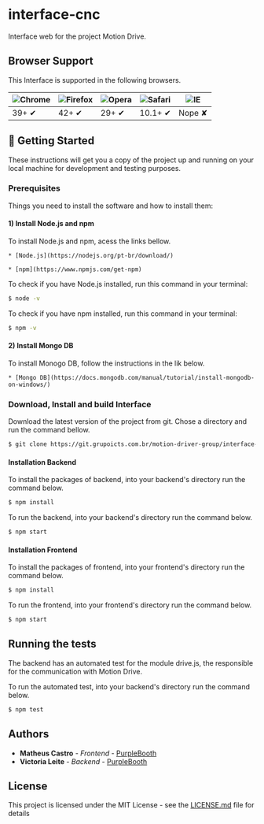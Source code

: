 # interface-cnc

Interface web for the project Motion Drive.

## Browser Support

This Interface is supported in the following browsers.

![Chrome](https://cloud.githubusercontent.com/assets/398893/3528328/23bc7bc4-078e-11e4-8752-ba2809bf5cce.png) | ![Firefox](https://cloud.githubusercontent.com/assets/398893/3528329/26283ab0-078e-11e4-84d4-db2cf1009953.png) | ![Opera](https://cloud.githubusercontent.com/assets/398893/3528330/27ec9fa8-078e-11e4-95cb-709fd11dac16.png) | ![Safari](https://cloud.githubusercontent.com/assets/398893/3528331/29df8618-078e-11e4-8e3e-ed8ac738693f.png) | ![IE](https://cloud.githubusercontent.com/assets/398893/3528325/20373e76-078e-11e4-8e3a-1cb86cf506f0.png) |
--- | --- | --- | --- | --- |
39+ ✔ | 42+ ✔ | 29+ ✔ | 10.1+ ✔ | Nope ✘ |

## 🚀 Getting Started

These instructions will get you a copy of the project up and running on your local machine for development and testing purposes. 

### Prerequisites

Things you need to install the software and how to install them:

#### 1) Install Node.js and npm

To install Node.js and npm, acess the links bellow.
```
* [Node.js](https://nodejs.org/pt-br/download/)

* [npm](https://www.npmjs.com/get-npm)
```

To check if you have Node.js installed, run this command in your terminal:
```sh
$ node -v
```

To check if you have npm installed, run this command in your terminal:
```sh
$ npm -v
```

#### 2) Install Mongo DB

To install Monogo DB, follow the instructions in the lik below.

```
* [Mongo DB](https://docs.mongodb.com/manual/tutorial/install-mongodb-on-windows/)
```
### Download, Install and build Interface

Download the latest version of the project from git. Chose a directory and run the command bellow.
```sh
$ git clone https://git.grupoicts.com.br/motion-driver-group/interface-cnc.git
```


#### Installation Backend

To install the packages of backend, into your backend's directory run the command below.

```sh
$ npm install 
```

To run the backend, into your backend's directory run the command below.

```sh
$ npm start
```

#### Installation Frontend
To install the packages of frontend, into your frontend's directory run the command below.

```sh
$ npm install 
```

To run the frontend, into your frontend's directory run the command below.

```sh
$ npm start
```

## Running the tests

The backend has an automated test for the module drive.js, the responsible for the communication with Motion Drive.

To run the automated test, into your backend's directory run the command below.

```sh
$ npm test
```

## Authors

* **Matheus Castro** - *Frontend* - [PurpleBooth](https://git.grupoicts.com.br/matheuscastro)
* **Victoria Leite** - *Backend* - [PurpleBooth](https://git.grupoicts.com.br/victoria.leite)

## License

This project is licensed under the MIT License - see the [LICENSE.md](LICENSE.md) file for details


